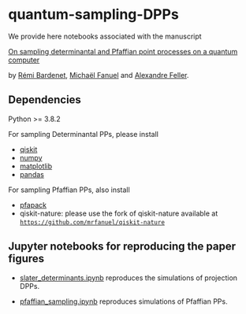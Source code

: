 # quantum-sampling-DPPs
We provide here notebooks associated with the manuscript 

[On sampling determinantal and Pfaffian point processes on a quantum computer]()

by [Rémi Bardenet](https://rbardenet.github.io/), [Michaël Fanuel](https://mrfanuel.github.io/) and [Alexandre Feller]().


## Dependencies
Python >= 3.8.2

For sampling Determinantal PPs, please install
- [qiskit](https://qiskit.org/) 
- [numpy](https://numpy.org/) 
- [matplotlib](https://matplotlib.org/)
- [pandas](https://pandas.pydata.org/)

For sampling Pfaffian PPs, also install
- [pfapack](https://pypi.org/project/pfapack/)
- qiskit-nature: please use the fork of qiskit-nature available at
[`https://github.com/mrfanuel/qiskit-nature`](https://github.com/mrfanuel/qiskit-nature)


## Jupyter notebooks for reproducing the paper figures

- [slater_determinants.ipynb](https://github.com/For-a-few-DPPs-more/quantum-sampling-DPPs/blob/main/notebooks/slater_determinants.ipynb)
reproduces the simulations of projection DPPs.

- [pfaffian_sampling.ipynb](https://github.com/For-a-few-DPPs-more/quantum-sampling-DPPs/blob/main/notebooks/pfaffian_sampling.ipynb)
reproduces simulations of  Pfaffian  PPs.

